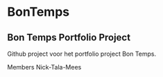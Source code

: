 # BonTemps
## Bon Temps Portfolio Project

Github project voor het portfolio project Bon Temps.

Members Nick-Tala-Mees
